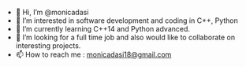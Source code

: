 - 👋 Hi, I’m @monicadasi
- 👀 I’m interested in software development and coding in C++, Python
- 🌱 I’m currently learning C++14 and Python advanced.
- 💞️ I’m looking for a full time job and also would like to collaborate on interesting projects. 
- 📫 How to reach me : monicadasi18@gmail.com

<!---
monicadasi/monicadasi is a ✨ special ✨ repository because its `README.md` (this file) appears on your GitHub profile.
You can click the Preview link to take a look at your changes.
--->
